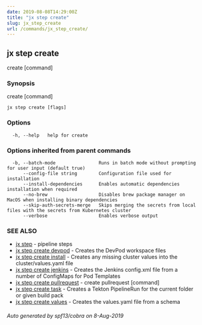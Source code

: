 ```yaml
---
date: 2019-08-08T14:29:00Z
title: "jx step create"
slug: jx_step_create
url: /commands/jx_step_create/
---
```

## jx step create

create [command]

### Synopsis

create [command]

```
jx step create [flags]
```

### Options

```
  -h, --help   help for create
```

### Options inherited from parent commands

```
  -b, --batch-mode                Runs in batch mode without prompting for user input (default true)
      --config-file string        Configuration file used for installation
      --install-dependencies      Enables automatic dependencies installation when required
      --no-brew                   Disables brew package manager on MacOS when installing binary dependencies
      --skip-auth-secrets-merge   Skips merging the secrets from local files with the secrets from Kubernetes cluster
      --verbose                   Enables verbose output
```

### SEE ALSO

* [jx step](/commands/jx_step/)	 - pipeline steps
* [jx step create devpod](/commands/jx_step_create_devpod/)	 - Creates the DevPod workspace files
* [jx step create install](/commands/jx_step_create_install/)	 - Creates any missing cluster values into the cluster/values.yaml file 
* [jx step create jenkins](/commands/jx_step_create_jenkins/)	 - Creates the Jenkins config.xml file from a number of ConfigMaps for Pod Templates
* [jx step create pullrequest](/commands/jx_step_create_pullrequest/)	 - create pullrequest [command]
* [jx step create task](/commands/jx_step_create_task/)	 - Creates a Tekton PipelineRun for the current folder or given build pack
* [jx step create values](/commands/jx_step_create_values/)	 - Creates the values.yaml file from a schema

###### Auto generated by spf13/cobra on 8-Aug-2019
